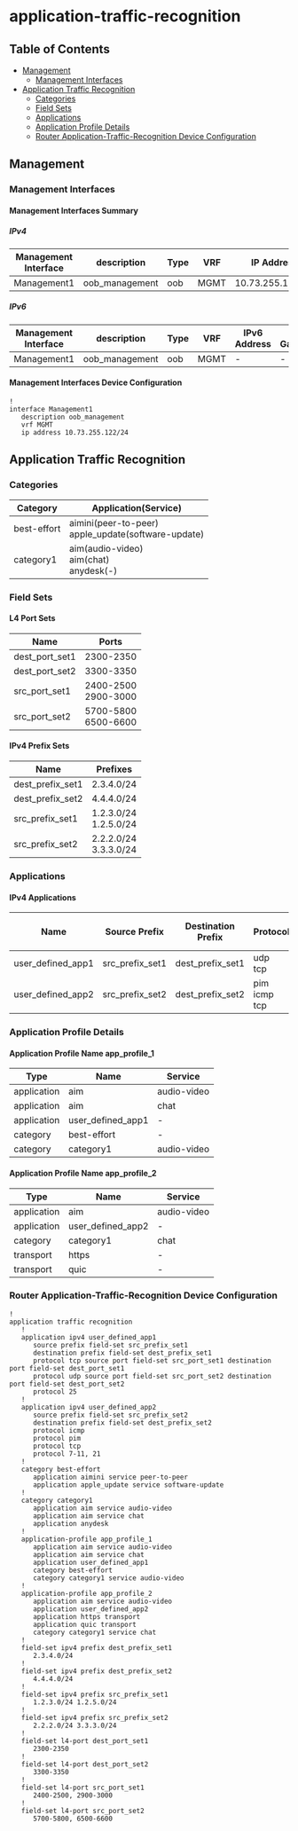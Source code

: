 # application-traffic-recognition

## Table of Contents

- [Management](#management)
  - [Management Interfaces](#management-interfaces)
- [Application Traffic Recognition](#application-traffic-recognition)
  - [Categories](#categories)
  - [Field Sets](#field-sets)
  - [Applications](#applications)
  - [Application Profile Details](#application-profile-details)
  - [Router Application-Traffic-Recognition Device Configuration](#router-application-traffic-recognition-device-configuration)

## Management

### Management Interfaces

#### Management Interfaces Summary

##### IPv4

| Management Interface | description | Type | VRF | IP Address | Gateway |
| -------------------- | ----------- | ---- | --- | ---------- | ------- |
| Management1 | oob_management | oob | MGMT | 10.73.255.122/24 | 10.73.255.2 |

##### IPv6

| Management Interface | description | Type | VRF | IPv6 Address | IPv6 Gateway |
| -------------------- | ----------- | ---- | --- | ------------ | ------------ |
| Management1 | oob_management | oob | MGMT | - | - |

#### Management Interfaces Device Configuration

```eos
!
interface Management1
   description oob_management
   vrf MGMT
   ip address 10.73.255.122/24
```

## Application Traffic Recognition

### Categories

| Category | Application(Service) |
| -------- | --------------------- |
| best-effort | aimini(peer-to-peer)<br>apple_update(software-update) |
| category1 | aim(audio-video)<br>aim(chat)<br>anydesk(-) |

### Field Sets

#### L4 Port Sets

| Name | Ports |
| ---- | ----- |
| dest_port_set1 | 2300-2350 |
| dest_port_set2 | 3300-3350 |
| src_port_set1 | 2400-2500<br>2900-3000 |
| src_port_set2 | 5700-5800<br>6500-6600 |

#### IPv4 Prefix Sets

| Name | Prefixes |
| ---- | ----- |
| dest_prefix_set1 | 2.3.4.0/24 |
| dest_prefix_set2 | 4.4.4.0/24 |
| src_prefix_set1 | 1.2.3.0/24<br>1.2.5.0/24 |
| src_prefix_set2 | 2.2.2.0/24<br>3.3.3.0/24 |

### Applications

#### IPv4 Applications

| Name | Source Prefix | Destination Prefix | Protocol | Protocol Ranges | Tcp Source Port | Tcp Destination Port | Udp Source Port | Udp Destination Port |
| ---- | ------------- | ------------------ | -------- | --------------- | --------------- | -------------------- | --------------- | -------------------- |
| user_defined_app1 | src_prefix_set1 | dest_prefix_set1 | udp<br>tcp | 25 | src_port_set1 | dest_port_set1 | src_port_set2 | dest_port_set2 |
| user_defined_app2 | src_prefix_set2 | dest_prefix_set2 | pim<br>icmp<br>tcp | 21<br>7-11 | - | - | - | - |

### Application Profile Details

#### Application Profile Name app_profile_1

| Type | Name | Service |
| ---- | ---- | ------- |
| application | aim | audio-video |
| application | aim | chat |
| application | user_defined_app1 | - |
| category | best-effort | - |
| category | category1 | audio-video |

#### Application Profile Name app_profile_2

| Type | Name | Service |
| ---- | ---- | ------- |
| application | aim | audio-video |
| application | user_defined_app2 | - |
| category | category1 | chat |
| transport | https | - |
| transport | quic | - |

### Router Application-Traffic-Recognition Device Configuration

```eos
!
application traffic recognition
   !
   application ipv4 user_defined_app1
      source prefix field-set src_prefix_set1
      destination prefix field-set dest_prefix_set1
      protocol tcp source port field-set src_port_set1 destination port field-set dest_port_set1
      protocol udp source port field-set src_port_set2 destination port field-set dest_port_set2
      protocol 25
   !
   application ipv4 user_defined_app2
      source prefix field-set src_prefix_set2
      destination prefix field-set dest_prefix_set2
      protocol icmp
      protocol pim
      protocol tcp
      protocol 7-11, 21
   !
   category best-effort
      application aimini service peer-to-peer
      application apple_update service software-update
   !
   category category1
      application aim service audio-video
      application aim service chat
      application anydesk
   !
   application-profile app_profile_1
      application aim service audio-video
      application aim service chat
      application user_defined_app1
      category best-effort
      category category1 service audio-video
   !
   application-profile app_profile_2
      application aim service audio-video
      application user_defined_app2
      application https transport
      application quic transport
      category category1 service chat
   !
   field-set ipv4 prefix dest_prefix_set1
      2.3.4.0/24
   !
   field-set ipv4 prefix dest_prefix_set2
      4.4.4.0/24
   !
   field-set ipv4 prefix src_prefix_set1
      1.2.3.0/24 1.2.5.0/24
   !
   field-set ipv4 prefix src_prefix_set2
      2.2.2.0/24 3.3.3.0/24
   !
   field-set l4-port dest_port_set1
      2300-2350
   !
   field-set l4-port dest_port_set2
      3300-3350
   !
   field-set l4-port src_port_set1
      2400-2500, 2900-3000
   !
   field-set l4-port src_port_set2
      5700-5800, 6500-6600
```
